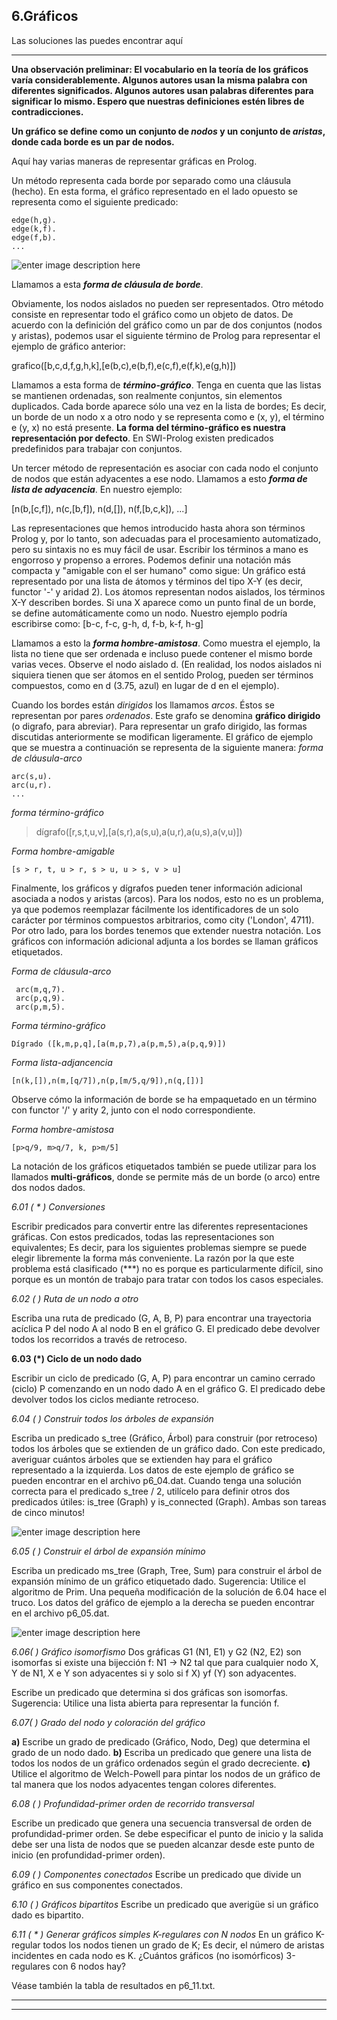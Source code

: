**6.Gráficos**
-------------
Las soluciones las puedes encontrar aquí

----------
**Una observación preliminar: El vocabulario en la teoría de los gráficos varía considerablemente. Algunos autores usan la misma palabra con diferentes significados. Algunos autores usan palabras diferentes para significar lo mismo. Espero que nuestras definiciones estén libres de contradicciones.**

**Un gráfico se define como un conjunto de *nodos* y un conjunto de *aristas*, donde cada borde es un par de nodos.**

Aquí hay varias maneras de representar gráficas en Prolog.

Un método representa cada borde por separado como una cláusula (hecho). En esta forma, el gráfico representado en el lado opuesto se representa como el siguiente predicado:

    edge(h,g).
    edge(k,f).
    edge(f,b).    
    ...

![enter image description here](https://lh3.googleusercontent.com/-73dPZ0oslAM/WMnzfWxxM6I/AAAAAAAAADo/Knrmf1LfeeIupa4FgLKGf4t2nrsMUFVIACLcB/s0/graph1.gif "graph1.gif")

Llamamos a esta ***forma de cláusula de borde***.

Obviamente, los nodos aislados no pueden ser representados. Otro método consiste en representar todo el gráfico como un objeto de datos. De acuerdo con la definición del gráfico como un par de dos conjuntos (nodos y aristas), podemos usar el siguiente término de Prolog para representar el ejemplo de gráfico anterior:

grafico([b,c,d,f,g,h,k],[e(b,c),e(b,f),e(c,f),e(f,k),e(g,h)])

Llamamos a esta forma de ***término-gráfico***. Tenga en cuenta que las listas se mantienen ordenadas, son realmente conjuntos, sin elementos duplicados. Cada borde aparece sólo una vez en la lista de bordes; Es decir, un borde de un nodo x a otro nodo y se representa como e (x, y), el término e (y, x) no está presente. **La forma del término-gráfico es nuestra representación por defecto**. En SWI-Prolog existen predicados predefinidos para trabajar con conjuntos.

Un tercer método de representación es asociar con cada nodo el conjunto de nodos que están adyacentes a ese nodo. Llamamos a esto  ***forma de lista de adyacencia***. En nuestro ejemplo:

[n(b,[c,f]), n(c,[b,f]), n(d,[]), n(f,[b,c,k]), ...]

Las representaciones que hemos introducido hasta ahora son términos Prolog y, por lo tanto, son adecuadas para el procesamiento automatizado, pero su sintaxis no es muy fácil de usar. Escribir los términos a mano es engorroso y propenso a errores. Podemos definir una notación más compacta y "amigable con el ser humano" como sigue: Un gráfico está representado por una lista de átomos y términos del tipo X-Y (es decir, functor '-' y aridad 2). Los átomos representan nodos aislados, los términos X-Y describen bordes. Si una X aparece como un punto final de un borde, se define automáticamente como un nodo. Nuestro ejemplo podría escribirse como:
[b-c, f-c, g-h, d, f-b, k-f, h-g]

Llamamos a esto la ***forma hombre-amistosa***. Como muestra el ejemplo, la lista no tiene que ser ordenada e incluso puede contener el mismo borde varias veces. Observe el nodo aislado d. (En realidad, los nodos aislados ni siquiera tienen que ser átomos en el sentido Prolog, pueden ser términos compuestos, como en d (3.75, azul) en lugar de d en el ejemplo).

Cuando los bordes están *dirigidos* los llamamos *arcos*. Éstos se representan por pares *ordenados*. Este grafo se denomina **gráfico dirigido** (o digrafo, para abreviar). Para representar un grafo dirigido, las formas discutidas anteriormente se modifican ligeramente. El gráfico de ejemplo que se muestra a continuación se representa de la siguiente manera:
*forma de cláusula-arco* 

    arc(s,u).
    arc(u,r).
    ...

*forma término-gráfico*

> dígrafo([r,s,t,u,v],[a(s,r),a(s,u),a(u,r),a(u,s),a(v,u)])

*Forma hombre-amigable*

    [s > r, t, u > r, s > u, u > s, v > u]

Finalmente, los gráficos y dígrafos pueden tener información adicional asociada a nodos y aristas (arcos). Para los nodos, esto no es un problema, ya que podemos reemplazar fácilmente los identificadores de un solo carácter por términos compuestos arbitrarios, como city ('London', 4711). Por otro lado, para los bordes tenemos que extender nuestra notación. Los gráficos con información adicional adjunta a los bordes se llaman gráficos etiquetados.

*Forma  de cláusula-arco* 
 

     arc(m,q,7).
     arc(p,q,9).
     arc(p,m,5).

 
*Forma término-gráfico*

    Dígrado ([k,m,p,q],[a(m,p,7),a(p,m,5),a(p,q,9)])

*Forma lista-adjancencia*

    [n(k,[]),n(m,[q/7]),n(p,[m/5,q/9]),n(q,[])]

Observe cómo la información de borde se ha empaquetado en un término con functor '/' y arity 2, junto con el nodo correspondiente.

*Forma hombre-amistosa*

    [p>q/9, m>q/7, k, p>m/5]

La notación de los gráficos etiquetados también se puede utilizar para los llamados **multi-gráficos**, donde se permite más de un borde (o arco) entre dos nodos dados.

**6.01 (* * *) Conversiones**

Escribir predicados para convertir entre las diferentes representaciones gráficas. Con estos predicados, todas las representaciones son equivalentes; Es decir, para los siguientes problemas siempre se puede elegir libremente la forma más conveniente. La razón por la que este problema está clasificado (***) no es porque es particularmente difícil, sino porque es un montón de trabajo para tratar con todos los casos especiales.

**6.02 (* *) Ruta de un nodo a otro**

Escriba una ruta de predicado (G, A, B, P) para encontrar una trayectoria acíclica P del nodo A al nodo B en el gráfico G. El predicado debe devolver todos los recorridos a través de retroceso.

**6.03 (*) Ciclo de un nodo dado**

Escribir un ciclo de predicado (G, A, P) para encontrar un camino cerrado (ciclo) P comenzando en un nodo dado A en el gráfico G. El predicado debe devolver todos los ciclos mediante retroceso.

**6.04 (* *) Construir todos los árboles de expansión**

Escriba un predicado s_tree (Gráfico, Árbol) para construir (por retroceso) todos los árboles que se extienden de un gráfico dado. Con este predicado, averiguar cuántos árboles que se extienden hay para el gráfico representado a la izquierda. Los datos de este ejemplo de gráfico se pueden encontrar en el archivo p6_04.dat. Cuando tenga una solución correcta para el predicado s_tree / 2, utilícelo para definir otros dos predicados útiles: is_tree (Graph) y is_connected (Graph). Ambas son tareas de cinco minutos!

![enter image description here](https://lh3.googleusercontent.com/-pZGBLlc_un0/WMn3PT7H_bI/AAAAAAAAAD4/aK59ItfTcIcT1jEFmlr_nFShbR8YrCo5QCLcB/s0/p83.gif "p83.gif")

**6.05 (* *) Construir el árbol de expansión mínimo**

Escriba un predicado ms_tree (Graph, Tree, Sum) para construir el árbol de expansión mínimo de un gráfico etiquetado dado. Sugerencia: Utilice el algoritmo de Prim. Una pequeña modificación de la solución de 6.04 hace el truco. Los datos del gráfico de ejemplo a la derecha se pueden encontrar en el archivo p6_05.dat.

![enter image description here](https://lh3.googleusercontent.com/-V2B2LAshaM4/WMn3aMuTncI/AAAAAAAAAEA/risQX68EhloNxsK4Kdvz2Jgqqs8k-1MaACLcB/s0/p84.gif "p84.gif")

**6.06(* *) Gráfico isomorfismo**
Dos gráficas G1 (N1, E1) y G2 (N2, E2) son isomorfas si existe una bijección f: N1 -> N2 tal que para cualquier nodo X, Y de N1, X e Y son adyacentes si y solo si f X) yf (Y) son adyacentes.

Escribe un predicado que determina si dos gráficas son isomorfas. Sugerencia: Utilice una lista abierta para representar la función f.

**6.07(* *) Grado del nodo y coloración del gráfico**

**a)** Escribe un grado de predicado (Gráfico, Nodo, Deg) que determina el grado de un nodo dado.
**b)** Escriba un predicado que genere una lista de todos los nodos de un gráfico ordenados según el grado decreciente.
**c)** Utilice el algoritmo de Welch-Powell para pintar los nodos de un gráfico de tal manera que los nodos adyacentes tengan colores diferentes.

**6.08 (* *) Profundidad-primer orden de recorrido transversal**

Escribe un predicado que genera una secuencia transversal de orden de profundidad-primer orden. Se debe especificar el punto de inicio y la salida debe ser una lista de nodos que se pueden alcanzar desde este punto de inicio (en profundidad-primer orden).

**6.09 (* *) Componentes conectados**
Escribe un predicado que divide un gráfico en sus componentes conectados.

**6.10 (* *) Gráficos bipartitos**
Escribe un predicado que averigüe si un gráfico dado es bipartito.

**6.11 (* * *) Generar gráficos simples K-regulares con N nodos**
En un gráfico K-regular todos los nodos tienen un grado de K; Es decir, el número de aristas incidentes en cada nodo es K. ¿Cuántos gráficos (no isomórficos) 3-regulares con 6 nodos hay?

Véase también la tabla de resultados en p6_11.txt.

----------



_ _ _ _ _
